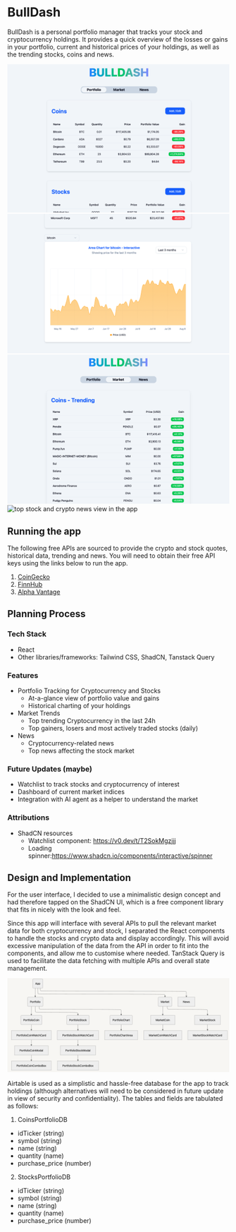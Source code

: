 # BullDash

BullDash is a personal portfolio manager that tracks your stock and cryptocurrency holdings. It provides a quick overview of the losses or gains in your portfolio, current and historical prices of your holdings, as well as the trending stocks, coins and news.

![portfolio view in the app](./readme/bulldash-portfolio1.png)
![portfolio view in the app](./readme/bulldash-portfolio2.png)
![trending coins and stocks view in the app](./readme/bulldash-trends.png)
![top stock and crypto news view in the app](./readme/bulldashnews.png)

## Running the app

The following free APIs are sourced to provide the crypto and stock quotes, historical data, trending and news. You will need to obtain their free API keys using the links below to run the app.

1. [CoinGecko](https://www.coingecko.com/en/api)
2. [FinnHub](https://finnhub.io)
3. [Alpha Vantage](https://www.alphavantage.co/support/#api-key)

## Planning Process

### Tech Stack

- React
- Other libraries/frameworks: Tailwind CSS, ShadCN, Tanstack Query

### Features

- Portfolio Tracking for Cryptocurrency and Stocks
  - At-a-glance view of portfolio value and gains
  - Historical charting of your holdings
- Market Trends
  - Top trending Cryptocurrency in the last 24h
  - Top gainers, losers and most actively traded stocks (daily)
- News
  - Cryptocurrency-related news
  - Top news affecting the stock market

### Future Updates (maybe)

- Watchlist to track stocks and cryptocurrency of interest
- Dashboard of current market indices
- Integration with AI agent as a helper to understand the market

### Attributions

- ShadCN resources
  - Watchlist component: https://v0.dev/t/T2SokMgzjjj
  - Loading spinner:https://www.shadcn.io/components/interactive/spinner

## Design and Implementation

For the user interface, I decided to use a minimalistic design concept and had therefore tapped on the ShadCN UI, which is a free component library that fits in nicely with the look and feel.

Since this app will interface with several APIs to pull the relevant market data for both cryptocurrency and stock, I separated the React components to handle the stocks and crypto data and display accordingly. This will avoid excessive manipulation of the data from the API in order to fit into the components, and allow me to customise where needed. TanStack Query is used to facilitate the data fetching with multiple APIs and overall state management.

![React component tree for this app](./readme/component_tree.png)

Airtable is used as a simplistic and hassle-free database for the app to track holdings (although alternatives will need to be considered in future update in view of security and confidentiality). The tables and fields are tabulated as follows:

1. CoinsPortfolioDB

- idTicker (string)
- symbol (string)
- name (string)
- quantity (name)
- purchase_price (number)

2. StocksPortfolioDB

- idTicker (string)
- symbol (string)
- name (string)
- quantity (name)
- purchase_price (number)

